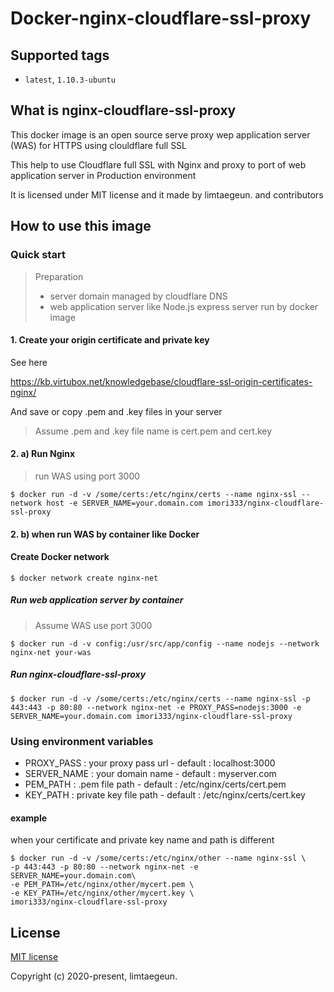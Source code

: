 # Docker-nginx-cloudflare-ssl-proxy
## Supported tags

- `latest`, `1.10.3-ubuntu`



## What is nginx-cloudflare-ssl-proxy

This docker image is an open source serve proxy wep application server (WAS) for HTTPS using clouldflare full SSL

This help to use Cloudflare full SSL with Nginx and proxy to port of web application server in Production environment 

It is licensed under MIT license and it made by limtaegeun. and contributors



## How to use this image

### Quick start

> Preparation
>
> - server domain managed by cloudflare DNS 
> - web application server like Node.js express server run by docker image



#### 1. Create your origin certificate and private key

See here

https://kb.virtubox.net/knowledgebase/cloudflare-ssl-origin-certificates-nginx/

And save or copy .pem and .key files in your server 

>  Assume .pem and .key file name is cert.pem and cert.key



#### 2. a) Run Nginx

> run WAS using port 3000 

```shell
$ docker run -d -v /some/certs:/etc/nginx/certs --name nginx-ssl --network host -e SERVER_NAME=your.domain.com imori333/nginx-cloudflare-ssl-proxy
```



#### 2. b) when run WAS by container like Docker

#### Create Docker network

```shell
$ docker network create nginx-net
```



##### Run web application server by container 

> Assume WAS use port 3000 

```shell
$ docker run -d -v config:/usr/src/app/config --name nodejs --network nginx-net your-was
```



##### Run nginx-cloudflare-ssl-proxy

```shell
$ docker run -d -v /some/certs:/etc/nginx/certs --name nginx-ssl -p 443:443 -p 80:80 --network nginx-net -e PROXY_PASS=nodejs:3000 -e SERVER_NAME=your.domain.com imori333/nginx-cloudflare-ssl-proxy
```



### Using environment variables

- PROXY_PASS  : your proxy pass url - default : localhost:3000
- SERVER_NAME : your domain name - default : myserver.com
- PEM_PATH : .pem file path   - default : /etc/nginx/certs/cert.pem
- KEY_PATH : private key file path - default : /etc/nginx/certs/cert.key



#### example 

when your certificate and private key name and path is different 

```shell
$ docker run -d -v /some/certs:/etc/nginx/other --name nginx-ssl \ 
-p 443:443 -p 80:80 --network nginx-net -e SERVER_NAME=your.domain.com\
-e PEM_PATH=/etc/nginx/other/mycert.pem \
-e KEY_PATH=/etc/nginx/other/mycert.key \
imori333/nginx-cloudflare-ssl-proxy
```



## License

[MIT license](https://opensource.org/licenses/MIT)

Copyright (c) 2020-present, limtaegeun.

